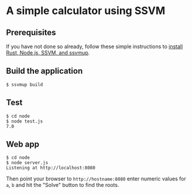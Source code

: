 # A simple calculator using SSVM



## Prerequisites

If you have not done so already, follow these simple instructions to [install Rust, Node.js, SSVM, and ssvmup](https://www.secondstate.io/articles/setup-rust-nodejs/).


## Build the application

```
$ ssvmup build
```

## Test

```
$ cd node
$ node test.js
7.0
```

## Web app

```
$ cd node
$ node server.js
Listening at http://localhost:8080
```

Then point your browser to `http://hostname:8080` enter numeric values for `a`, `b` and hit the "Solve" button to find the roots.

